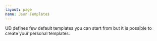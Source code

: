 ```yaml
---
layout: page
name: Json Templates
---
```


UD defines few default templates you can start from but it is possible to create your personal templates.



